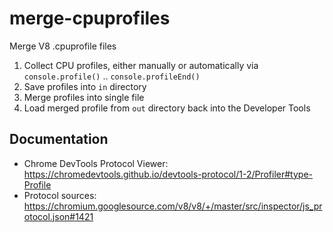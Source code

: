 # merge-cpuprofiles
Merge V8 .cpuprofile files

1. Collect CPU profiles, either manually or automatically via `console.profile()` .. `console.profileEnd()`
2. Save profiles into `in` directory
3. Merge profiles into single file
4. Load merged profile from `out` directory back into the Developer Tools

## Documentation

- Chrome DevTools Protocol Viewer: https://chromedevtools.github.io/devtools-protocol/1-2/Profiler#type-Profile
- Protocol sources: https://chromium.googlesource.com/v8/v8/+/master/src/inspector/js_protocol.json#1421
